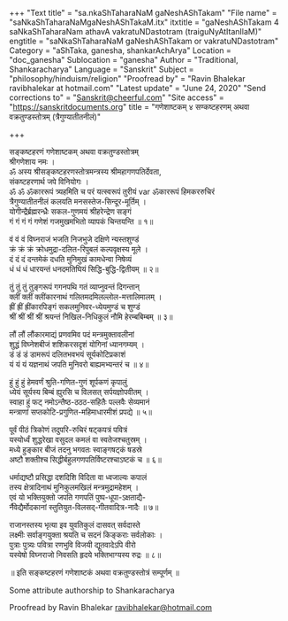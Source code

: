 +++
"Text title" = "sa.nkaShTaharaNaM gaNeshAShTakam"
"File name" = "saNkaShTaharaNaMgaNeshAShTakaM.itx"
itxtitle = "gaNeshAShTakam 4 saNkaShTaharaNam athavA vakratuNDastotram (traiguNyAtItanIlaM)"
engtitle = "saNkaShTaharaNaM gaNeshAShTakam or vakratuNDastotram"
Category = "aShTaka, ganesha, shankarAchArya"
Location = "doc_ganesha"
Sublocation = "ganesha"
Author = "Traditional, Shankaracharya"
Language = "Sanskrit"
Subject = "philosophy/hinduism/religion"
"Proofread by" = "Ravin Bhalekar ravibhalekar at hotmail.com"
"Latest update" = "June 24, 2020"
"Send corrections to" = "Sanskrit@cheerful.com"
"Site access" = "https://sanskritdocuments.org"
title = "गणेशाष्टकम् ४ सण्कष्टहरणम् अथवा वक्रतुण्डस्तोत्रम् (त्रैगुण्यातीतनीलं)"

+++
  
 सङ्कष्टहरणं गणेशाष्टकम् अथवा वक्रतुण्डस्तोत्रम्   
श्रीगणेशाय नमः ।  
ॐ अस्य श्रीसङ्कष्टहरणस्तोत्रमन्त्रस्य श्रीमहागणपतिर्देवता,  
संकष्टहरणार्थ जपे विनियोगः ।  
ॐ ॐ ॐकाररूपं त्र्यहमिति च परं यत्स्वरूपं तुरीयं  var  ॐकाररूपं हिमकररुचिरं  
त्रैगुण्यातीतनीलं कलयति मनसस्तेज-सिन्दूर-मूर्तिम् ।  
योगीन्द्रैर्ब्रह्मरन्ध्रैः सकल-गुणमयं श्रीहरेन्द्रेण सङ्गं  
गं गं गं गं गणेशं गजमुखमभितो व्यापकं चिन्तयन्ति ॥ १॥  
  
वं वं वं विघ्नराजं भजति निजभुजे दक्षिणे न्यस्तशुण्डं  
क्रं क्रं क्रं क्रोधमुद्रा-दलित-रिपुबलं कल्पवृक्षस्य मूले ।  
दं दं दं दन्तमेकं दधति मुनिमुखं कामधेन्वा निषेव्यं  
धं धं धं धारयन्तं धनदमतिघियं सिद्धि-बुद्धि-द्वितीयम् ॥ २॥  
  
तुं तुं तुं तुङ्गरूपं गगनपथि गतं व्याप्नुवन्तं दिगन्तान्  
क्लीं क्लीं क्लींकारनाथं गलितमदमिलल्लोल-मत्तालिमालम् ।  
ह्रीं ह्रीं ह्रींकारपिङ्गं सकलमुनिवर-ध्येयमुण्डं च शुण्डं  
श्रीं श्रीं श्रीं श्रीं श्रयन्तं निखिल-निधिकुलं नौमि हेरम्बबिम्बम् ॥ ३॥  
  
लौं लौं लौंकारमाद्यं प्रणवमिव पदं मन्त्रमुक्तावलीनां  
शुद्धं विघ्नेशबीजं शशिकरसदृशं योगिनां ध्यानगम्यम् ।  
डं डं डं डामरूपं दलितभवभयं सूर्यकोटिप्रकाशं  
यं यं यं यज्ञनाथं जपति मुनिवरो बाह्यमभ्यन्तरं च ॥ ४॥  
  
हुं हुं हुं हेमवर्णं श्रुति-गणित-गुणं शूर्पकणं कृपालुं  
ध्येयं सूर्यस्य बिम्बं ह्युरसि च विलसत् सर्पयज्ञोपवीतम् ।  
स्वाहा हुं फट् नमोऽन्तैष्ठ-ठठठ-सहितैः पल्लवैः सेव्यमानं  
मन्त्राणां सप्तकोटि-प्रगुणित-महिमाधारमीशं प्रपद्ये ॥ ५॥  
  
पूर्वं पीठं त्रिकोणं तदुपरि-रुचिरं षट्कपत्रं पवित्रं  
यस्योर्ध्वं शुद्धरेखा वसुदल कमलं वा स्वतेजश्चतुस्रम् ।  
मध्ये हुङ्कार बीजं तदनु भगवतः स्वाङ्गषट्कं षडस्रे  
अष्टौ शक्तीश्च सिद्धीर्बहुलगणपतिर्विष्टरश्चाऽष्टकं च ॥ ६॥  
  
धर्माद्यष्टौ प्रसिद्धा दशदिशि विदिता वा ध्वजाल्यः कपालं  
तस्य क्षेत्रादिनाथं मुनिकुलमखिलं मन्त्रमुद्रामहेशम् ।  
एवं यो भक्तियुक्तो जपति गणपतिं पुष्प-धूपा-ऽक्षताद्यै-  
र्नैवेद्यैर्मोदकानां स्तुतियुत-विलसद्-गीतवादित्र-नादैः ॥ ७॥  
  
राजानस्तस्य भृत्या इव युवतिकुलं दासवत् सर्वदास्ते  
लक्ष्मीः सर्वाङ्गयुक्ता श्रयति च सदनं किङ्कराः सर्वलोकाः ।  
पुत्राः पुत्र्यः पवित्रा रणभुवि विजयी द्यूतवादेऽपि वीरो  
यस्येषो विघ्नराजो निवसति हृदये भक्तिभाग्यस्य रुद्रः ॥ ८॥  
  
॥ इति सङ्कष्टहरणं गणेशाष्टकं अथवा वक्रतुण्डस्तोत्रं सम्पूर्णम् ॥  
  
  
Some attribute authorship to Shankaracharya  
  
Proofread by Ravin Bhalekar ravibhalekar@hotmail.com  
  
